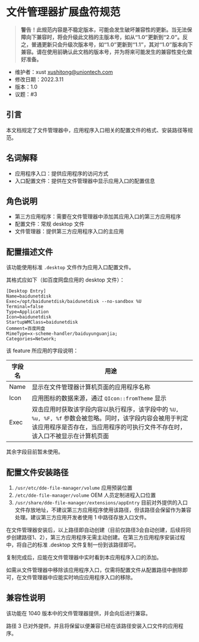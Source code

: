 # 文件管理器扩展盘符规范

> __警告！此规范内容是不稳定版本，可能会发生破坏兼容性的更新。当无法保障向下兼容时，将会升级此文档的主版本号，如从“1.0”更新到“2.0”。反之，普通更新只会升级次版本号，如“1.0”更新到“1.1”，其对“1.0”版本向下兼容。请在使用前确认此文档的版本号，并为将来可能发生的兼容性变化做好准备。__

* 维护者：xust xushitong@uniontech.com
* 修改日期：2022.3.11
* 版本：1.0
* 议题：#3

## 引言

本文档规定了文件管理器中，应用程序入口相关的配置文件的格式、安装路径等规范。

## 名词解释

- 应用程序入口：提供应用程序的访问方式
- 入口配置文件：提供在文件管理器中显示应用入口的配置信息

## 角色说明

- 第三方应用程序：需要在文件管理器中添加其应用入口的第三方应用程序
- 配置文件：常规 desktop 文件
- 文件管理器：提供第三方应用程序入口的主应用

## 配置描述文件

该功能使用标准 `.desktop` 文件作为应用入口配置文件。

其格式应如下（如百度网盘应用的 desktop 文件）：

```
[Desktop Entry]
Name=baidunetdisk
Exec=/opt/baidunetdisk/baidunetdisk --no-sandbox %U
Terminal=false
Type=Application
Icon=baidunetdisk
StartupWMClass=baidunetdisk
Comment=百度网盘
MimeType=x-scheme-handler/baiduyunguanjia;
Categories=Network;
```

该 feature 所应用的字段说明：

| 字段名 | 用途                                                         |
| ------ | ------------------------------------------------------------ |
| Name   | 显示在文件管理器计算机页面的应用程序名称                     |
| Icon   | 应用图标的数据来源，通过 `QIcon::fromTheme` 显示             |
| Exec   | 双击应用时获取该字段内容以执行程序，该字段中的 `%U, %u, %F, %f` 参数会被忽略。同时，该字段内容会被用于判定该应用程序是否存在，当应用程序的可执行文件不存在时，该入口不被显示在计算机页面 |

其余字段目前暂未使用。

## 配置文件安装路径

1. `/usr/etc/dde-file-manager/volume` 应用预装位置
2. `/etc/dde-file-manager/volume` OEM 人员定制进程入口位置
3. `/usr/share/dde-file-manager/extensions/appEntry` 目前对外提供的入口文件存放地址，不建议第三方应用程序使用该路径，但该路径会保留作为兼容处理。建议第三方应用开发者使用 1 中路径存放入口文件。

在文件管理器安装后，以上路径即自动创建（目前仅路径3会自动创建，后续将同步创建路径1、2），第三方应用程序无需主动创建。在第三方应用程序安装过程中，将自己的标准 .desktop 文件复制一份到该路径即可。

复制完成后，应能在文件管理器中实时看到本应用程序入口的添加。

如需从文件管理器中移除该应用程序入口，仅需将配置文件从配置路径中删除即可，在文件管理器中应能实时响应应用程序入口的移除。

## 兼容性说明

该功能在 1040 版本中的文件管理器提供，并会向后进行兼容。

路径 3 已对外提供，并且将保留以便兼容已经在该路径安装入口文件的应用程序。

